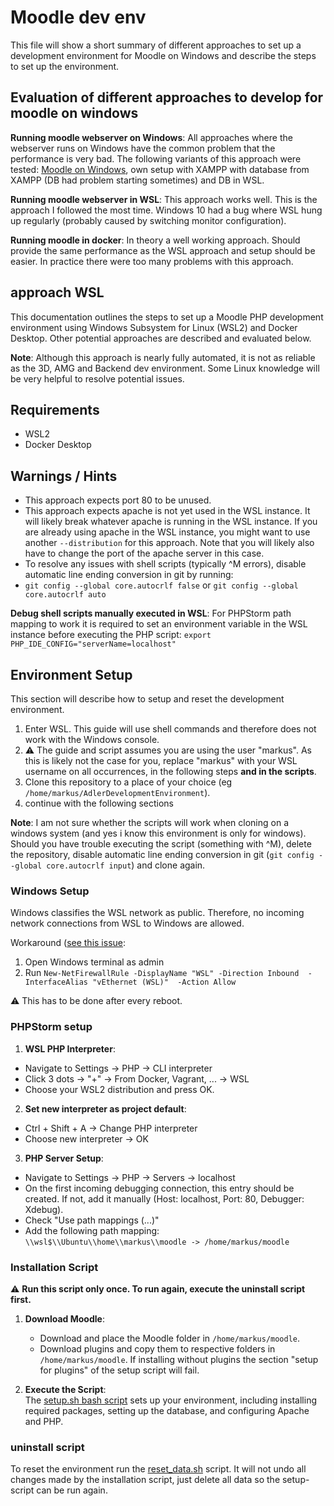 # Moodle dev env
This file will show a short summary of different approaches to set up a development environment for Moodle on Windows 
and describe the steps to set up the environment.

## Evaluation of different approaches to develop for moodle on windows
**Running moodle webserver on Windows**: All approaches where the webserver runs on Windows have the common problem that the performance is very bad.
The following variants of this approach were tested: [Moodle on Windows](https://docs.moodle.org/402/de/Vollst%C3%A4ndiges_Installationspaket_f%C3%BCr_Windows), own setup with XAMPP with database from XAMPP (DB had problem starting sometimes) and DB in WSL.

**Running moodle webserver in WSL**: This approach works well. This is the approach I followed the most time.
Windows 10 had a bug where WSL hung up regularly (probably caused by switching monitor configuration).

**Running moodle in docker**: In theory a well working approach. Should provide the same performance as the WSL approach and setup should be easier.
In practice there were too many problems with this approach.


## approach WSL
This documentation outlines the steps to set up a Moodle PHP development environment
using Windows Subsystem for Linux (WSL2) and Docker Desktop. Other potential approaches are
described and evaluated below.

**Note**: Although this approach is nearly fully automated,
it is not as reliable as the 3D, AMG and Backend dev environment.
Some Linux knowledge will be very helpful to resolve potential issues.

## Requirements
- WSL2
- Docker Desktop

## Warnings / Hints
- This approach expects port 80 to be unused.
- This approach expects apache is not yet used in the WSL instance.
  It will likely break whatever apache is running in the WSL instance.
  If you are already using apache in the WSL instance, you might want to use another `--distribution` for this approach.
  Note that you will likely also have to change the port of the apache server in this case.
- To resolve any issues with shell scripts (typically ^M errors), disable automatic line ending conversion in git by running:
- `git config --global core.autocrlf false` or `git config --global core.autocrlf auto`

**Debug shell scripts manually executed in WSL**:
For PHPStorm path mapping to work it is required to set an environment variable in the WSL instance before executing the PHP script: `export PHP_IDE_CONFIG="serverName=localhost"`

## Environment Setup
This section will describe how to setup and reset the development environment.

1. Enter WSL. This guide will use shell commands and therefore does not work with the Windows console.
2. ⚠️ The guide and script assumes you are using the user "markus". 
As this is likely not the case for you, replace "markus" with your WSL username on all occurrences, in the following steps **and in the scripts**.
3. Clone this repository to a place of your choice (eg `/home/markus/AdlerDevelopmentEnvironment`).
4. continue with the following sections

**Note**: I am not sure whether the scripts will work when cloning on a windows system (and yes i know this environment is only for windows).
Should you have trouble executing the script (something with ^M), delete the repository, 
disable automatic line ending conversion in git (`git config --global core.autocrlf input`) and clone again.

### Windows Setup
Windows classifies the WSL network as public.
Therefore, no incoming network connections from WSL to Windows are allowed.

Workaround ([see this issue](https://github.com/microsoft/WSL/issues/4585#issuecomment-610061194):
1. Open Windows terminal as admin
2. Run `New-NetFirewallRule -DisplayName "WSL" -Direction Inbound  -InterfaceAlias "vEthernet (WSL)"  -Action Allow`

⚠️ This has to be done after every reboot.

### PHPStorm setup
1. **WSL PHP Interpreter**:
- Navigate to Settings -> PHP -> CLI interpreter
- Click 3 dots -> "+" -> From Docker, Vagrant, ... -> WSL
- Choose your WSL2 distribution and press OK.

2. **Set new interpreter as project default**:
- Ctrl + Shift + A -> Change PHP interpreter
- Choose new interpreter -> OK

3. **PHP Server Setup**:
- Navigate to Settings -> PHP -> Servers -> localhost
- On the first incoming debugging connection, this entry should be created. If not, add it manually (Host: localhost, Port: 80, Debugger: Xdebug).
- Check "Use path mappings (...)"
- Add the following path mapping:  
  `\\wsl$\\Ubuntu\\home\\markus\\moodle -> /home/markus/moodle`

### Installation Script
⚠️ **Run this script only once. To run again, execute the uninstall script first.**

1. **Download Moodle**:
    - Download and place the Moodle folder in `/home/markus/moodle`.
    - Download plugins and copy them to respective folders in `/home/markus/moodle`. If installing without plugins the section "setup for plugins" of the setup script will fail.

2. **Execute the Script**:  
   The [setup.sh bash script](setup.sh) sets up your environment, including installing required packages, setting up the database, and configuring Apache and PHP.

### uninstall script
To reset the environment run the [reset_data.sh](reset_data.sh) script.
It will not undo all changes made by the installation script, just delete all data so the setup-script can be run again.